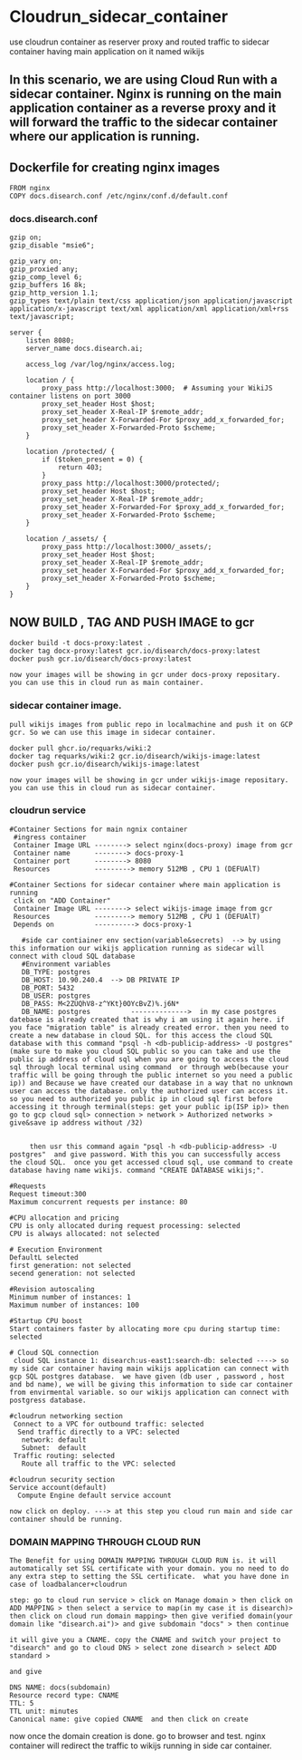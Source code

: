# Cloudrun_sidecar_container

use cloudrun container as reserver proxy and routed traffic to sidecar container having main application on it named wikijs

## In this scenario, we are using Cloud Run with a sidecar container. Nginx is running on the main application container as a reverse proxy and it will forward the traffic to the sidecar container where our application is running.

## Dockerfile for creating nginx images

    FROM nginx
    COPY docs.disearch.conf /etc/nginx/conf.d/default.conf


### docs.disearch.conf

    gzip on;
    gzip_disable "msie6";
    
    gzip_vary on;
    gzip_proxied any;
    gzip_comp_level 6;
    gzip_buffers 16 8k;
    gzip_http_version 1.1;
    gzip_types text/plain text/css application/json application/javascript application/x-javascript text/xml application/xml application/xml+rss text/javascript;
    
    server {
        listen 8080;
        server_name docs.disearch.ai;
    
        access_log /var/log/nginx/access.log;
    
        location / {
            proxy_pass http://localhost:3000;  # Assuming your WikiJS container listens on port 3000
            proxy_set_header Host $host;
            proxy_set_header X-Real-IP $remote_addr;
            proxy_set_header X-Forwarded-For $proxy_add_x_forwarded_for;
            proxy_set_header X-Forwarded-Proto $scheme;
        }
    
        location /protected/ {
            if ($token_present = 0) {
                return 403;
            }
            proxy_pass http://localhost:3000/protected/;
            proxy_set_header Host $host;
            proxy_set_header X-Real-IP $remote_addr;
            proxy_set_header X-Forwarded-For $proxy_add_x_forwarded_for;
            proxy_set_header X-Forwarded-Proto $scheme;
        }
    
        location /_assets/ {
            proxy_pass http://localhost:3000/_assets/;
            proxy_set_header Host $host;
            proxy_set_header X-Real-IP $remote_addr;
            proxy_set_header X-Forwarded-For $proxy_add_x_forwarded_for;
            proxy_set_header X-Forwarded-Proto $scheme;
        }
    }
     
## NOW BUILD , TAG AND PUSH IMAGE to gcr

    docker build -t docs-proxy:latest .
    docker tag docx-proxy:latest gcr.io/disearch/docs-proxy:latest
    docker push gcr.io/disearch/docs-proxy:latest

    now your images will be showing in gcr under docs-proxy repositary. you can use this in cloud run as main container.

### sidecar container image.

    pull wikijs images from public repo in localmachine and push it on GCP gcr. So we can use this image in sidecar container. 
 
    docker pull ghcr.io/requarks/wiki:2
    docker tag requarks/wiki:2 gcr.io/disearch/wikijs-image:latest
    docker push gcr.io/disearch/wikijs-image:latest

    now your images will be showing in gcr under wikijs-image repositary. you can use this in cloud run as sidecar container.    

### cloudrun service

    #Container Sections for main ngnix container 
     #ingress container
     Container Image URL --------> select nginx(docs-proxy) image from gcr
     Container name      --------> docs-proxy-1
     Container port      --------> 8080    
     Resources           ---------> memory 512MB , CPU 1 (DEFUAlT)

    #Container Sections for sidecar container where main application is running
     click on "ADD Container" 
     Container Image URL --------> select wikijs-image image from gcr 
     Resources           ---------> memory 512MB , CPU 1 (DEFUAlT) 
     Depends on          ----------> docs-proxy-1

       #side car contiainer env section(variable&secrets)  --> by using this information our wikijs application running as sidecar will connect with cloud SQL database
       #Environment variables
       DB_TYPE: postgres
       DB_HOST: 10.90.240.4  --> DB PRIVATE IP
       DB_PORT: 5432
       DB_USER: postgres
       DB_PASS: M<2ZUQhV8-z^YKt}0OYcBvZ)%.j6N*
       DB_NAME: postgres          -------------->  in my case postgres datebase is already created that is why i am using it again here. if you face "migration table" is already created error. then you need to create a new database in cloud SQL. for this access the cloud SQL database with this command "psql -h <db-publicip-address> -U postgres" (make sure to make you cloud SQL public so you can take and use the public ip address of cloud sql when you are going to access the cloud sql through local terminal using command  or through web(because your traffic will be going through the public internet so you need a public ip)) and Because we have created our database in a way that no unknown user can access the database. only the authorized user can access it. so you need to authorized you public ip in cloud sql first before accessing it through terminal(steps: get your public ip(ISP ip)> then go to gcp cloud sql> connection > network > Authorized networks > give&save ip address without /32) 
 
                   
         then usr this command again "psql -h <db-publicip-address> -U postgres"  and give password. With this you can successfully access the cloud SQL.  once you get accessed cloud sql, use command to create database having name wikijs. command "CREATE DATABASE wikijs;". 
       
    #Requests
    Request timeout:300
    Maximum concurrent requests per instance: 80
    
    #CPU allocation and pricing
    CPU is only allocated during request processing: selected
    CPU is always allocated: not selected

    # Execution Environment
    DefaultL selected
    first generation: not selected
    secend generation: not selected
   
    #Revision autoscaling
    Minimum number of instances: 1 
    Maximum number of instances: 100

    #Startup CPU boost
    Start containers faster by allocating more cpu during startup time: selected

    # Cloud SQL connection
     cloud SQL instance 1: disearch:us-east1:search-db: selected ----> so my side car container having main wikijs application can connect with gcp SQL postgres database.  we have given (db user , password , host and bd name), we will be giving this information to side car container from envirmental variable. so our wikijs application can connect with postgress database.
    
    #cloudrun networking section
     Connect to a VPC for outbound traffic: selected
      Send traffic directly to a VPC: selected
       network: default
       Subnet:  default
     Traffic routing: selected
       Route all traffic to the VPC: selected
      
    #cloudrun security section
    Service account(default) 
      Compute Engine default service account   

    now click on deploy. ---> at this step you cloud run main and side car container should be running.

### DOMAIN MAPPING THROUGH CLOUD RUN

    The Benefit for using DOMAIN MAPPING THROUGH CLOUD RUN is. it will automatically set SSL certificate with your domain. you no need to do any extra step to setting the SSL certificate.  what you have done in case of loadbalancer+cloudrun

    step: go to cloud run service > click on Manage domain > then click on ADD MAPPING > then select a service to map(in my case it is disearch)> then click on cloud run domain mapping> then give verified domain(your domain like "disearch.ai")> and give subdomain "docs" > then continue 

    it will give you a CNAME. copy the CNAME and switch your project to "disearch" and go to cloud DNS > select zone disearch > select ADD standard >

    and give

    DNS NAME: docs(subdomain)
    Resource record type: CNAME 
    TTL: 5 
    TTL unit: minutes
    Canonical name: give copied CNAME  and then click on create 

now once the domain creation is done. go to browser and test. nginx container will redirect the traffic to wikijs running in side car container.
    
